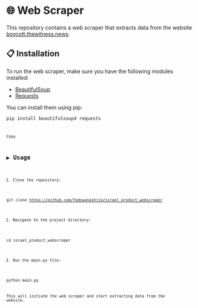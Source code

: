 # 🌐 Web Scraper

This repository contains a web scraper that extracts data from the website [boycott.thewitness.news](https://boycott.thewitness.news).

## 📋 Installation

To run the web scraper, make sure you have the following modules installed:

- [BeautifulSoup](https://pypi.org/project/beautifulsoup4/)
- [Requests](https://pypi.org/project/requests/)

You can install them using pip:

<code>pip install beautifulsoup4 requests<code>

Copy

## ▶️ Usage

1. Clone the repository:

git clone https://github.com/fadzwanashriq/israel_product_webscraper


2. Navigate to the project directory:

cd israel_product_webscraper


3. Run the main.py file:

python main.py



This will initiate the web scraper and start extracting data from the website.